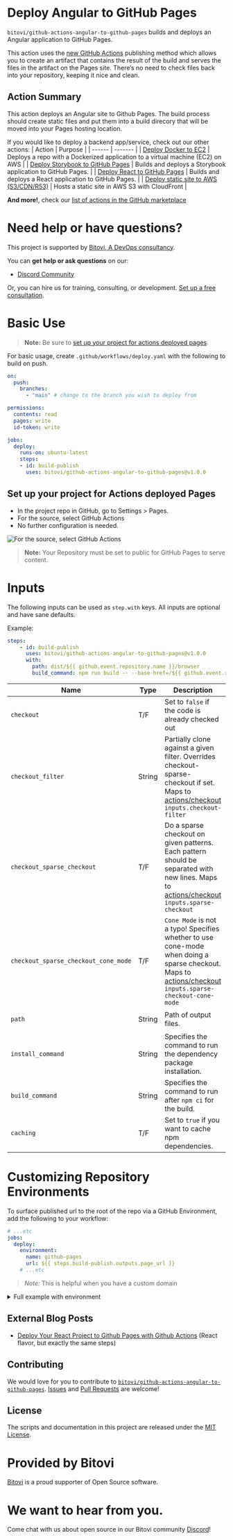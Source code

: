 # Deploy Angular to GitHub Pages

`bitovi/github-actions-angular-to-github-pages` builds and deploys an Angular application to GitHub Pages.

This action uses the [new GitHub Actions](https://www.bitovi.com/blog/deploy-your-react-project-to-github-pages-with-github-actions#DeployyourReactprojecttoGitHubPageswithGitHubActions-What%E2%80%99sNewwithGitHubPages) publishing method which allows you to create an artifact that contains the result of the build and serves the files in the artifact on the Pages site. There’s no need to check files back into your repository, keeping it nice and clean.
<!-- ![alt](https://bitovi-gha-pixel-tracker-deployment-main.bitovi-sandbox.com/pixel/P767_UznW_lSAbZZOhPj-) -->

## Action Summary

This action deploys an Angular site to Github Pages. The build process should create static files and put them into a build direcory that will be moved into your Pages hosting location.

If you would like to deploy a backend app/service, check out our other actions:
| Action | Purpose |
| ------ | ------- |
| [Deploy Docker to EC2](https://github.com/marketplace/actions/deploy-docker-to-aws-ec2) | Deploys a repo with a Dockerized application to a virtual machine (EC2) on AWS |
| [Deploy Storybook to GitHub Pages](https://github.com/marketplace/actions/deploy-storybook-to-github-pages) | Builds and deploys a Storybook application to GitHub Pages. |
| [Deploy React to GitHub Pages](https://github.com/bitovi/github-actions-react-to-github-pages) | Builds and deploys a React application to GitHub Pages. |
| [Deploy static site to AWS (S3/CDN/R53)](https://github.com/marketplace/actions/deploy-static-site-to-aws-s3-cdn-r53) | Hosts a static site in AWS S3 with CloudFront |

**And more!**, check our [list of actions in the GitHub marketplace](https://github.com/marketplace?category=&type=actions&verification=&query=bitovi)

# Need help or have questions?

This project is supported by [Bitovi, A DevOps consultancy](https://www.bitovi.com/services/devops-consulting).

You can **get help or ask questions** on our:

- [Discord Community](https://discord.gg/zAHn4JBVcX)

Or, you can hire us for training, consulting, or development. [Set up a free consultation](https://www.bitovi.com/services/devops-consulting).

# Basic Use

> **Note:** Be sure to [set up your project for actions deployed pages](#set-up-your-project-for-actions-deployed-pages).

For basic usage, create `.github/workflows/deploy.yaml` with the following to build on push.

```yaml
on:
  push:
    branches:
      - "main" # change to the branch you wish to deploy from

permissions:
  contents: read
  pages: write
  id-token: write

jobs:
  deploy:
    runs-on: ubuntu-latest
    steps:
    - id: build-publish
      uses: bitovi/github-actions-angular-to-github-pages@v1.0.0
```

## Set up your project for Actions deployed Pages

- In the project repo in GitHub, go to Settings > Pages.
- For the source, select GitHub Actions
- No further configuration is needed.

![For the source, select GitHub Actions](./assets/github%20action%201.webp)

> **Note:** Your Repository must be set to public for GitHub Pages to serve content.

# Inputs

The following inputs can be used as `step.with` keys. All inputs are optional and have sane defaults.

Example:
```yaml
steps:
    - id: build-publish
      uses: bitovi/github-actions-angular-to-github-pages@v1.0.0
      with:
        path: dist/${{ github.event.repository.name }}/browser                            # default
        build_command: npm run build -- --base-href=/${{ github.event.repository.name }}/ # default
```

| Name             | Type    | Description                        |  Default |
|------------------|---------|------------------------------------|--|
| `checkout`       | T/F  | Set to `false` if the code is already checked out | `true` |
| `checkout_filter`   | String | Partially clone against a given filter. Overrides checkout-sparse-checkout if set. Maps to [actions/checkout](https://github.com/actions/checkout) `inputs.checkout-filter` | `false` |
| `checkout_sparse_checkout` | T/F | Do a sparse checkout on given patterns. Each pattern should be separated with new lines. Maps to [actions/checkout](https://github.com/actions/checkout) `inputs.sparse-checkout` | `false` |
| `checkout_sparse_checkout_cone_mode` | T/F | `Cone Mode` is not a typo! Specifies whether to use cone-mode when doing a sparse checkout. Maps to [actions/checkout](https://github.com/actions/checkout) `inputs.sparse-checkout-cone-mode` | `true` |
| `path` | String | Path of output files. | `dist/${{ github.event.repository.name }}/browser` |
| `install_command` | String | Specifies the command to run the dependency package installation. | `npm ci` |
| `build_command` | String | Specifies the command to run after `npm ci` for the build. | `npm run build -- --base-href=/${{ github.event.repository.name }}/`|
| `caching` | T/F | Set to `true` if you want to cache npm dependencies. | `false` |

# Customizing Repository Environments

To surface published url to the root of the repo via a GitHub Environment, add the following to your workflow:

```yaml
# ...etc
jobs:
  deploy:
    environment:
      name: github-pages
      url: ${{ steps.build-publish.outputs.page_url }}
    # ...etc
```

> *Note:* This is helpful when you have a custom domain

<details>
  <summary>Full example with environment</summary>

```yaml
on:
  push:
    branches:
      - "main" # change to the branch you wish to deploy from

permissions:
  contents: read
  pages: write
  id-token: write

jobs:
  deploy:
    environment:
      name: github-pages
      url: ${{ steps.build-publish.outputs.page_url }}
    runs-on: ubuntu-latest
    steps:
    - id: build-publish
      uses: bitovi/github-actions-angularar-to-github-pages@v1.2.4
      with:
        path: build # change to your build folder
```

</details>

## External Blog Posts

- [Deploy Your React Project to Github Pages with Github Actions](https://www.bitovi.com/blog/deploy-your-react-project-to-github-pages-with-github-actions) (React flavor, but exactly the same steps)

## Contributing

We would love for you to contribute to [`bitovi/github-actions-angular-to-github-pages`](https://github.com/bitovi/github-actions-angular-to-github-pages).   [Issues](https://github.com/bitovi/github-actions-angular-to-github-pages/issues) and [Pull Requests](https://github.com/bitovi/github-actions-angular-to-github-pages/pulls) are welcome!

## License

The scripts and documentation in this project are released under the [MIT License](https://github.com/bitovi/github-actions-react-to-github-pages/blob/main/LICENSE).

# Provided by Bitovi

[Bitovi](https://www.bitovi.com/) is a proud supporter of Open Source software.

# We want to hear from you.

Come chat with us about open source in our Bitovi community [Discord](https://discord.gg/J7ejFsZnJ4Z)!
